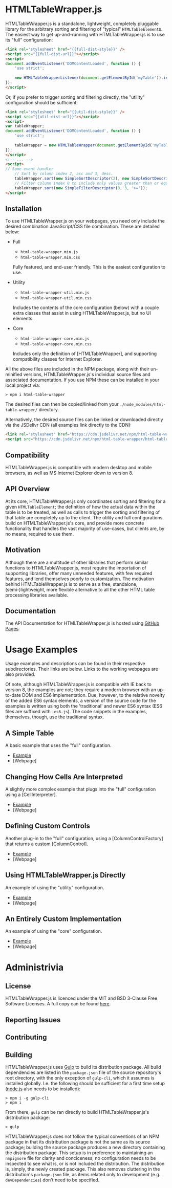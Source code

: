 
# HTMLTableWrapper.js

HTMLTableWrapper.js is a standalone, lightweight, completely pluggable library for the arbitrary sorting and filtering of "typical"
`HTMLTableElement`s. The easiest way to get up-and-running with HTMLTableWrapper.js is to use its "full" configuration:

``` html
<link rel="stylesheet" href="{{full-dist-style}}" />
<script src="{{full-dist-url}}"></script>
<script>
document.addEventListener('DOMContentLoaded', function () {
    'use strict';
    
    new HTMLTableWrapperListener(document.getElementById('myTable')).init();
});
</script>
```

Or, if you prefer to trigger sorting and filtering directly, the "utility" configuration should be sufficient:
``` html
<link rel="stylesheet" href="{{util-dist-style}}" />
<script src="{{util-dist-url}}"></script>
<script>
var tableWrapper;
document.addEventListener('DOMContentLoaded', function () {
    'use strict';
    
    tableWrapper = new HTMLTableWrapper(document.getElementById('myTable'));
});
</script>
<!-- ... -->
<script>
// Some event handler
    // Sort by column index 2, asc and 3, desc.
    tableWrapper.sort(new SimpleSortDescriptor(2), new SimpleSortDescriptor(3, true));
    // Filter column index 0 to include only values greater than or equal to 3.
    tableWrapper.sort(new SimpleFilterDescriptor(0, 3, '>='));
</script>
```

## Installation

To use HTMLTableWrapper.js on your webpages, you need only include the desired combination JavaScript/CSS file combination. These are detailed
below:

- Full
    - `html-table-wrapper.min.js`
    - `html-table-wrapper.min.css`
    
    Fully featured, and end-user friendly. This is the easiest configuration to use.
- Utility
    - `html-table-wrapper-util.min.js`
    - `html-table-wrapper-util.min.css`
    
    Includes the contents of the core configuration (below) with a couple extra classes that assist in using HTMLTableWrapper.js,
    but no UI elements.
- Core
    - `html-table-wrapper-core.min.js`
    - `html-table-wrapper-core.min.css`
    
    Includes only the definition of [HTMLTableWrapper], and supporting compatibility classes for Internet Explorer.


All the above files are included in the NPM package, along with their un-minified versions, HTMLTableWrapper.js's individual source files and
associated documentation. If you use NPM these can be installed in your local project via:
```
> npm i html-table-wrapper
```
The desired files can then be copied/linked from your `./node_modules/html-table-wrapper/` directory.

Alternatively, the desired source files can be linked or downloaded directly via the JSDelivr CDN (all examples link directly to the CDN):
``` html
<link rel="stylesheet" href="https://cdn.jsdelivr.net/npm/html-table-wrapper/html-table-wrapper[-util|core].min.css" />
<script src="https://cdn.jsdelivr.net/npm/html-table-wrapper/html-table-wrapper[-core].min.js"></script>
```


## Compatibility
HTMLTableWrapper.js is compatible with modern desktop and mobile browsers, as well as MS Internet Explorer down to version 8.

## API Overview
At its core, HTMLTableWrapper.js only coordinates sorting and filtering for a given `HTMLTableElement`; the definition of how the actual 
data within the table is to be treated, as well as calls to trigger the sorting and filtering of that table are completely up to the client. The 
utility and full configurations build on HTMLTableWrapper.js's core, and provide more concrete functionality that handles the vast majority of 
use-cases, but clients are, by no means, required to use them. 


## Motivation
Although there are a multitude of other libraries that perform similar functions to HTMLTableWrapper.js, most require the 
importation of supporting libraries, offer many unneeded features, with few required features, and lend themselves poorly to customization. 
The motivation behind HTMLTableWrapper.js is to serve as a free, standalone, (semi-)lightweight, more flexible alternative to all the other 
HTML table processing libraries available.


## Documentation
The API Documentation for HTMLTableWrapper.js is hosted using [GitHub Pages]({{doc-url}}). 


# Usage Examples

Usage examples and descriptions can be found in their respective subdirectories. Their links are below. Links to the working webpages are also provided.

Of note, although HTMLTableWrapper.js is compatible with IE back to version 8, the examples are not; they require a modern browser with an up-to-date
DOM and ES6 implementation. Due, however, to the relative novelty of the added ES6 syntax elements, a version of the source code for the examples is 
written using both the 'traditional' and newer ES6 syntax (ES6 files are suffixed with `-es6.js`). The code snippets in the examples, themselves, though,
use the traditional syntax.


## A Simple Table
A basic example that uses the "full" configuration.

- [Example](examples/gradebook)
- [Webpage]

## Changing How Cells Are Interpreted
A slightly more complex example that plugs into the "full" configuration using a [CellInterpreter].

- [Example](examples/drinks)
- [Webpage]

## Defining Custom Controls
Another plug-in to the "full" configuration, using a [ColumnControlFactory] that returns a custom [ColumnControl].

- [Example](examples/temperatures)
- [Webpage]

## Using HTMLTableWrapper.js Directly
An example of using the "utility" configuration.

- [Example](examples/gradebook-minimal)
- [Webpage]

## An Entirely Custom Implementation
An example of using the "core" configuration.

- [Example](examples/temperatures-custom)
- [Webpage]


# Administrivia

## License

HTMLTableWrapper.js is licenced under the MIT and BSD 3-Clause Free Software Licenses. A full copy can be found [here](LICENSE).

## Reporting Issues

## Contributing

## Building
HTMLTableWrapper.js uses [Gulp](https://gulpjs.com/) to build its distribution package. All build dependencies are listed in the `package.json` file
of the source repository's root directory, with the only exception of `gulp-cli`, which it assumes is installed globally. I.e. the following should be 
sufficient for a first time setup ([node.js](https://nodejs.org) also needs to be installed):

```
> npm i -g gulp-cli
> npm i
```

From there, `gulp` can be ran directly to build HTMLTableWrapper.js's distribution package:

```
> gulp
```

HTMLTableWrapper.js does not follow the typical conventions of an NPM package in that its distribution package is not the same as 
its source package; building the source package produces a new directory containing the distribution package. This setup is in preference to maintaining an
`nmpignore` file for clarity and conciceness; no configuration needs to be inspected to see what is, or is not included the distribution. The distribution
is, simply, the newly created package. This also removes cluttering in the distribution's `package.json` file, as items related only to 
development (e.g. `devDependencies`) don't need to be specified.